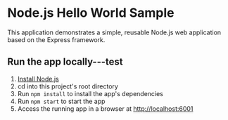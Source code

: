 # Node.js Hello World Sample

This application demonstrates a simple, reusable Node.js web application based on the Express framework.

## Run the app locally---test

1. [Install Node.js][]
1. cd into this project's root directory
1. Run `npm install` to install the app's dependencies
1. Run `npm start` to start the app
1. Access the running app in a browser at <http://localhost:6001>

[Install Node.js]: https://nodejs.org/en/download/
